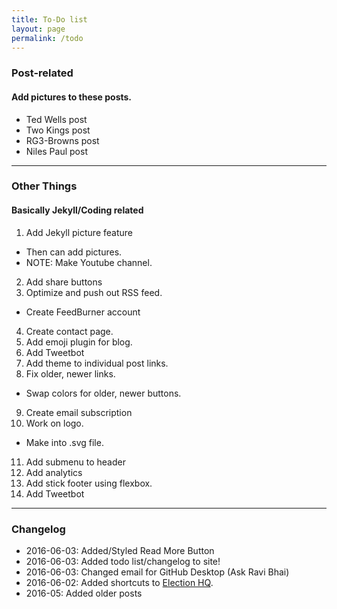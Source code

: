 ```yaml
---
title: To-Do list
layout: page
permalink: /todo
---
```


### Post-related

#### Add pictures to these posts.
  - Ted Wells post
  - Two Kings post
  - RG3-Browns post
  - Niles Paul post

---

### Other Things

#### Basically Jekyll/Coding related

1. Add Jekyll picture feature
- Then can add pictures.
- NOTE: Make Youtube channel.
2. Add share buttons
3. Optimize and push out RSS feed.
  - Create FeedBurner account
4. Create contact page.
5. Add emoji plugin for blog.
6. Add Tweetbot
7. Add theme to individual post links.
8. Fix older, newer links.
  - Swap colors for older, newer buttons.
9. Create email subscription
10. Work on logo.
- Make into .svg file.
11. Add submenu to header
12. Add analytics
13. Add stick footer using flexbox.
14. Add Tweetbot

---

### Changelog

- 2016-06-03: Added/Styled Read More Button
- 2016-06-03: Added todo list/changelog to site!
- 2016-06-03: Changed email for GitHub Desktop (Ask Ravi Bhai)
- 2016-06-02: Added shortcuts to [Election HQ](/2016/03/election-hq/).
- 2016-05: Added older posts
